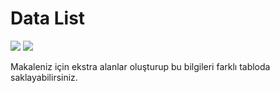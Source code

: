 # Data List
<img src="https://img.shields.io/badge/dle-12.1-007dad.svg"> <img src="https://img.shields.io/badge/lang-tr-ce600f.svg">

Makaleniz için ekstra alanlar oluşturup bu bilgileri farklı tabloda saklayabilirsiniz.
